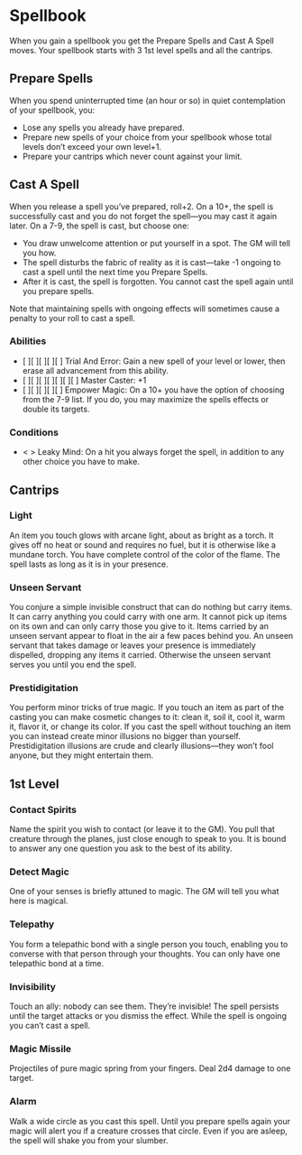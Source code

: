 # Spellbook

When you gain a spellbook you get the Prepare Spells and Cast A Spell moves.
Your spellbook starts with 3 1st level spells and all the cantrips.

## Prepare Spells

When you spend uninterrupted time (an hour or so) in quiet contemplation of
your spellbook, you:

* Lose any spells you already have prepared.
* Prepare new spells of your choice from your spellbook whose total levels
  don’t exceed your own level+1.
* Prepare your cantrips which never count against your limit.

## Cast A Spell

When you release a spell you’ve prepared, roll+2. On a 10+, the spell is
successfully cast and you do not forget the spell—you may cast it again later.
On a 7-9, the spell is cast, but choose one:

* You draw unwelcome attention or put yourself in a spot. The GM will tell you
  how.
* The spell disturbs the fabric of reality as it is cast—take -1 ongoing to
  cast a spell until the next time you Prepare Spells.
* After it is cast, the spell is forgotten. You cannot cast the spell again
  until you prepare spells.

Note that maintaining spells with ongoing effects will sometimes cause a
penalty to your roll to cast a spell.

### Abilities
* [ ][ ][ ][ ][ ] Trial And Error: Gain a new spell of your level or lower,
  then erase all advancement from this ability.
* [ ][ ][ ][ ][ ][ ][ ] Master Caster: +1
* [ ][ ][ ][ ][ ] Empower Magic: On a 10+ you have the option of choosing from
  the 7-9 list. If you do, you may maximize the spells effects or double its
  targets.

### Conditions
* < > Leaky Mind: On a hit you always forget the spell, in addition to any
  other choice you have to make.

## Cantrips

### Light

An item you touch glows with arcane light, about as bright as a torch. It
gives off no heat or sound and requires no fuel, but it is otherwise like a
mundane torch. You have complete control of the color of the flame. The spell
lasts as long as it is in your presence.

### Unseen Servant
You conjure a simple invisible construct that can do nothing but carry items.
It can carry anything you could carry with one arm. It cannot pick up items on
its own and can only carry those you give to it. Items carried by an unseen
servant appear to float in the air a few paces behind you. An unseen servant
that takes damage or leaves your presence is immediately dispelled, dropping
any items it carried. Otherwise the unseen servant serves you until you end
the spell.

### Prestidigitation

You perform minor tricks of true magic. If you touch an item as part of the
casting you can make cosmetic changes to it: clean it, soil it, cool it, warm
it, flavor it, or change its color. If you cast the spell without touching an
item you can instead create minor illusions no bigger than yourself.
Prestidigitation illusions are crude and clearly illusions—they won’t fool
anyone, but they might entertain them.

## 1st Level

### Contact Spirits

Name the spirit you wish to contact (or leave it to the GM). You pull that
creature through the planes, just close enough to speak to you. It is bound to
answer any one question you ask to the best of its ability.

### Detect Magic

One of your senses is briefly attuned to magic. The GM will tell you what here
is magical.

### Telepathy

You form a telepathic bond with a single person you touch, enabling you to
converse with that person through your thoughts. You can only have one
telepathic bond at a time.

### Invisibility

Touch an ally: nobody can see them. They’re invisible! The spell persists
until the target attacks or you dismiss the effect. While the spell is ongoing
you can’t cast a spell.

### Magic Missile

Projectiles of pure magic spring from your fingers. Deal 2d4 damage to one
target.

### Alarm

Walk a wide circle as you cast this spell. Until you prepare spells again your
magic will alert you if a creature crosses that circle. Even if you are
asleep, the spell will shake you from your slumber.
